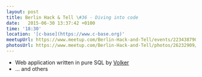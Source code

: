 ```yaml
---
layout: post
title: Berlin Hack & Tell \#36 - Diving into code
date:   2015-06-30 13:37:42 +0100
time: '18:30'
location: '[c-base](https://www.c-base.org)'
meetupUrl: https://www.meetup.com/Berlin-Hack-and-Tell/events/223438790/
photosUrl: https://www.meetup.com/Berlin-Hack-and-Tell/photos/26232909/
---
```


* Web application written in pure SQL by [Volker](https://njh.eu)
* ... and others
